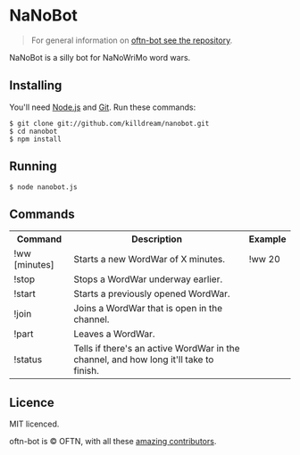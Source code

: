 NaNoBot
========

> For general information on
> [oftn-bot see the repository](http://github.com/oftn/oftn-bot).

NaNoBot is a silly bot for NaNoWriMo word wars.


## Installing

You'll need [Node.js](http://nodejs.org) and [Git](http://git-scm.com/). Run
these commands:

    $ git clone git://github.com/killdream/nanobot.git
    $ cd nanobot
    $ npm install
    
    
## Running

    $ node nanobot.js


## Commands


<table>
  <tr>
    <th>Command</th><th>Description</th><th>Example</th>
  </tr>
  <tr>
    <td>!ww [minutes]</td>
    <td>Starts a new WordWar of X minutes.</td>
    <td>!ww 20</td>
  </tr>
  <tr>
    <td>!stop</td>
    <td>Stops a WordWar underway earlier.</td>
    <td></td>
  </tr>
  <tr>
    <td>!start</td>
    <td>Starts a previously opened WordWar.</td>
    <td></td>
  </tr>
  <tr>
    <td>!join</td>
    <td>Joins a WordWar that is open in the channel.</td>
    <td></td>
  </tr>
  <tr>
    <td>!part</td>
    <td>Leaves a WordWar.</td>
    <td></td>
  </tr>
  <tr>
    <td>!status</td>
    <td>Tells if there's an active WordWar in the channel, and how long it'll
  take to finish.</td>
    <td></td>
  </tr>
</table>

    
## Licence

MIT licenced.

oftn-bot is © OFTN, with all these [amazing contributors](https://github.com/oftn/oftn-bot/graphs/contributors).

